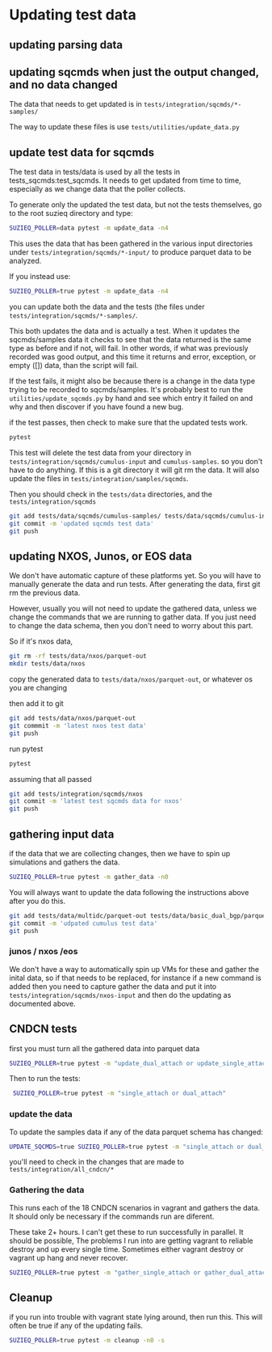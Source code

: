 # Updating test data

## updating parsing data

## updating sqcmds when just the output changed, and no data changed

The data that needs to get updated is in `tests/integration/sqcmds/*-samples/`

The way to update these files is use `tests/utilities/update_data.py`

## update test data for sqcmds

The test data in tests/data is used by all the tests in tests_sqcmds:test_sqcmds.
It needs to get updated from time to time, especially as we change data that the poller collects.

To generate only the updated the test data, but not the tests themselves, go to the root suzieq directory and type:

```bash
SUZIEQ_POLLER=data pytest -m update_data -n4
```

This uses the data that has been gathered in the various input directories under ```tests/integration/sqcmds/*-input/``` to produce parquet data to be analyzed.

If you instead use:
```bash
SUZIEQ_POLLER=true pytest -m update_data -n4
```
you can update both the data and the tests (the files under ```tests/integration/sqcmds/*-samples/```.

This both updates the data and is actually a test. When it updates the sqcmds/samples data
it checks to see that the data returned is the same type as before and if not, will fail. In other words, if what was previously
recorded was good output, and this time it returns
and error, exception, or empty ([]) data, than the script will fail.

If the test fails, it might also be because there is a change in the data type trying to be recorded to sqcmds/samples. It's probably best
to run the `utilities/update_sqcmds.py` by hand and see which entry it failed on and why
and then discover if you have found a new bug.

if the test passes, then check to make sure that the updated tests work.

```bash
pytest
```

This test will delete the test data from your directory in `tests/integration/sqcmds/cumulus-input` and `cumulus-samples`.
so you don't have to do anything.
If this is a git
directory it will git rm the data. It will also update the files in 
`tests/integration/samples/sqcmds`.

Then you should check in the `tests/data` directories, and the `tests/integration/sqcmds`

```bash
git add tests/data/sqcmds/cumulus-samples/ tests/data/sqcmds/cumulus-input/
git commit -m 'updated sqcmds test data'
git push
```

## updating NXOS, Junos, or EOS data

We don't have automatic capture of these platforms yet. So you will have to manually
generate the data and run tests. After generating the data, first git rm the previous data. 

However, usually you will not need to update the gathered data, unless we change the commands
that we are running to gather data. If you just need to change the data schema, then you don't need
to worry about this part.

So if it's nxos data,

```bash
git rm -rf tests/data/nxos/parquet-out
mkdir tests/data/nxos
```

copy the generated data to `tests/data/nxos/parquet-out`, or whatever os you are changing

then add it to git

```bash
git add tests/data/nxos/parquet-out
git commmit -m 'latest nxos test data'
git push
```

run pytest

```bash
pytest
```

assuming that all passed

```bash
git add tests/integration/sqcmds/nxos
git commit -m 'latest test sqcmds data for nxos'
git push
```

## gathering input data

if the data that we are collecting changes, then we have to spin up simulations and gathers the data.

```bash
SUZIEQ_POLLER=true pytest -m gather_data -n0
```

You will always want to update the data following the instructions above after you do this.

``` bash
git add tests/data/multidc/parquet-out tests/data/basic_dual_bgp/parquet-out
git commit -m 'udpated cumulus test data'
git push
```

### junos / nxos /eos

We don't have a way to automatically spin up VMs for these and gather the inital data,
so if that needs to be replaced, for instance if a new command is added
then you need to capture gather the data and put it into `tests/integration/sqcmds/nxos-input` and
then do the updating as documented above.

## CNDCN tests

first you must turn all the gathered data into parquet data

```bash
SUZIEQ_POLLER=true pytest -m "update_dual_attach or update_single_attach"
```

Then to run the tests:

```bash
 SUZIEQ_POLLER=true pytest -m "single_attach or dual_attach"
```

### update the data

To update the samples data if any of the data parquet schema has changed:

```bash
UPDATE_SQCMDS=true SUZIEQ_POLLER=true pytest -m "single_attach or dual_attach"
```

you'll need to check in the changes that are made to `tests/integration/all_cndcn/*`

### Gathering the data

This runs each of the 18 CNDCN scenarios in vagrant and gathers the data. It should only be necessary if the commands run are diferent.

These take 2+ hours. I can't get these to run successfully in parallel. It should be possible,
The problems I run into are getting vagrant to reliable destroy and up every single time. Sometimes either vagrant destroy or vagrant up hang and never recover.

```bash
SUZIEQ_POLLER=true pytest -m "gather_single_attach or gather_dual_attach" -n0
```

## Cleanup

if you run into trouble with vagrant state lying around, then run this. This will often be true if any of the updating fails.

```bash
SUZIEQ_POLLER=true pytest -m cleanup -n0 -s
```
